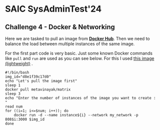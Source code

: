 # SAIC SysAdminTest'24

## Challenge 4 - Docker & Networking

Here we are tasked to pull an image from [**Docker Hub**](https://hub.docker.com/search?q=). Then we need to balance the load between multiple instances of the same image.

For the first part code is very basic. Just some known Docker commands like `pull` and `run` are used as you can see below.
For this I used [this image (lightweight)](https://hub.docker.com/r/metavinayak/matrix) . 
~~~
#!/bin/bash
img_id="d8e1f39c17d0"
echo "Let's pull the image first"
sleep 1
docker pull metavinayak/matrix
sleep 3
echo "Enter the number of instances of the image you want to create : "
read num
for ((i=1; i<=$num; i++)); do
    docker run -d --name instance${i} --network my_network -p 808$i:3000 $img_id
done
~~~


